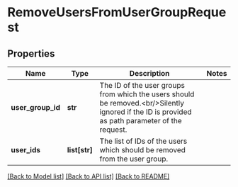 # RemoveUsersFromUserGroupRequest

## Properties
Name | Type | Description | Notes
------------ | ------------- | ------------- | -------------
**user_group_id** | **str** | The ID of the user groups from which the users should be removed.&lt;br/&gt;Silently ignored if the ID is provided as path parameter of the request. | 
**user_ids** | **list[str]** | The list of IDs of the users which should be removed from the user group. | 

[[Back to Model list]](../README.md#documentation-for-models) [[Back to API list]](../README.md#documentation-for-api-endpoints) [[Back to README]](../README.md)

